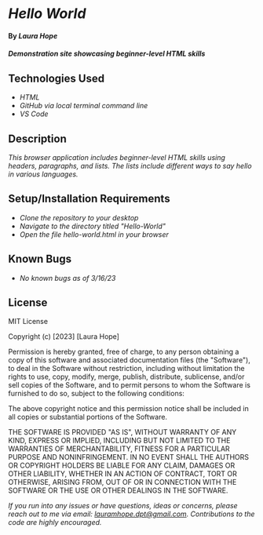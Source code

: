 # _Hello World_

#### By _**Laura Hope**_

#### _Demonstration site showcasing beginner-level HTML skills_

## Technologies Used

* _HTML_
* _GitHub via local terminal command line_
* _VS Code_

## Description

_This browser application includes beginner-level HTML skills using headers, paragraphs, and lists. The lists include different ways to say hello in various languages._

## Setup/Installation Requirements

* _Clone the repository to your desktop_
* _Navigate to the directory titled "Hello-World"_
* _Open the file hello-world.html in your browser_

## Known Bugs

* _No known bugs as of 3/16/23_

## License

MIT License

Copyright (c) [2023] [Laura Hope]

Permission is hereby granted, free of charge, to any person obtaining a copy
of this software and associated documentation files (the "Software"), to deal
in the Software without restriction, including without limitation the rights
to use, copy, modify, merge, publish, distribute, sublicense, and/or sell
copies of the Software, and to permit persons to whom the Software is
furnished to do so, subject to the following conditions:

The above copyright notice and this permission notice shall be included in all
copies or substantial portions of the Software.

THE SOFTWARE IS PROVIDED "AS IS", WITHOUT WARRANTY OF ANY KIND, EXPRESS OR
IMPLIED, INCLUDING BUT NOT LIMITED TO THE WARRANTIES OF MERCHANTABILITY,
FITNESS FOR A PARTICULAR PURPOSE AND NONINFRINGEMENT. IN NO EVENT SHALL THE
AUTHORS OR COPYRIGHT HOLDERS BE LIABLE FOR ANY CLAIM, DAMAGES OR OTHER
LIABILITY, WHETHER IN AN ACTION OF CONTRACT, TORT OR OTHERWISE, ARISING FROM,
OUT OF OR IN CONNECTION WITH THE SOFTWARE OR THE USE OR OTHER DEALINGS IN THE
SOFTWARE.

_If you run into any issues or have questions, ideas or concerns, please reach out to me via email: lauramhope.dpt@gmail.com.  Contributions to the code are highly encouraged._
